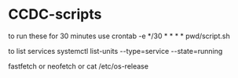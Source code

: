 # CCDC-scripts

to run these for 30 minutes use crontab -e
*/30 * * * * pwd/script.sh


to list services
systemctl list-units --type=service --state=running



fastfetch or neofetch or cat /etc/os-release
